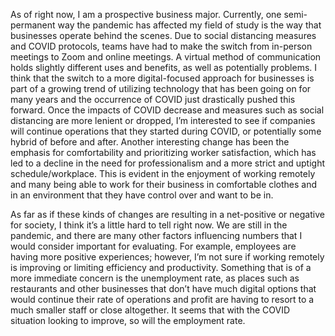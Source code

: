 As of right now, I am a prospective business major. Currently, one semi-permanent way the pandemic has affected my field of study is the way that businesses operate behind the scenes. Due to social distancing measures and COVID protocols, teams have had to make the switch from in-person meetings to Zoom and online meetings. A virtual method of communication holds slightly different uses and benefits, as well as potentially problems. I think that the switch to a more digital-focused approach for businesses is part of a growing trend of utilizing technology that has been going on for many years and the occurrence of COVID just drastically pushed this forward. Once the impacts of COVID decrease and measures such as social distancing are more lenient or dropped, I’m interested to see if companies will continue operations that they started during COVID, or potentially some hybrid of before and after. Another interesting change has been the emphasis for comfortability and prioritizing worker satisfaction, which has led to a decline in the need for professionalism and a more strict and uptight schedule/workplace. This is evident in the enjoyment of working remotely and many being able to work for their business in comfortable clothes and in an environment that they have control over and want to be in.

As far as if these kinds of changes are resulting in a net-positive or negative for society, I think it’s a little hard to tell right now. We are still in the pandemic, and there are many other factors influencing numbers that I would consider important for evaluating. For example, employees are having more positive experiences; however, I’m not sure if working remotely is improving or limiting efficiency and productivity. Something that is of a more immediate concern is the unemployment rate, as places such as restaurants and other businesses that don’t have much digital options that would continue their rate of operations and profit are having to resort to a much smaller staff or close altogether. It seems that with the COVID situation looking to improve, so will the employment rate.
